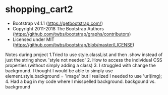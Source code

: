 # shopping_cart2

  * Bootstrap v4.1.1 (https://getbootstrap.com/)
  * Copyright 2011-2018 The Bootstrap Authors (https://github.com/twbs/bootstrap/graphs/contributors)
  * Licensed under MIT (https://github.com/twbs/bootstrap/blob/master/LICENSE)
  
Notes during project
1.Tried to use style.classList and then .show instead of just the string show. 'style not needed'
2. How to access the individual CSS properties (without simply adding a class)
3. I struggled with change the background. I thought I would be able to simply use element.style.background = 'image' but I realized I needed to use 'url(img);
4. Had a bug in my code where I misspelled background. backgound vs. background 
